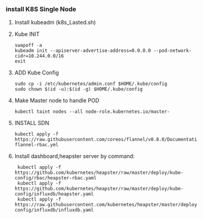 ### install K8S Single Node

1. Install kubeadm (k8s_Lasted.sh)
	
2. Kube INIT

	```sudo su -
	swapoff -a
	kubeadm init --apiserver-advertise-address=0.0.0.0 --pod-network-cidr=10.244.0.0/16 
	exit
	```

3. ADD Kube Config

    ```mkdir -p $HOME/.kube
    sudo cp -i /etc/kubernetes/admin.conf $HOME/.kube/config
    sudo chown $(id -u):$(id -g) $HOME/.kube/config
    ```

4. Make Master node to handle POD

	```
	kubectl taint nodes --all node-role.kubernetes.io/master-
	```


5. INSTALL SDN

    ```kubectl apply -f https://raw.githubusercontent.com/coreos/flannel/master/Documentation/kube-flannel.yml
    kubectl apply -f https://raw.githubusercontent.com/coreos/flannel/v0.8.0/Documentation/kube-flannel-rbac.yml
    ```
	
6. Install dashboard,heapster server by command:

   ```kubectl apply -f https://raw.githubusercontent.com/kubernetes/dashboard/master/src/deploy/recommended/kubernetes-dashboard.yaml
    kubectl apply -f https://github.com/kubernetes/heapster/raw/master/deploy/kube-config/rbac/heapster-rbac.yaml
    kubectl apply -f https://github.com/kubernetes/heapster/raw/master/deploy/kube-config/influxdb/heapster.yaml
    kubectl apply -f https://raw.githubusercontent.com/kubernetes/heapster/master/deploy/kube-config/influxdb/influxdb.yaml
    ```
